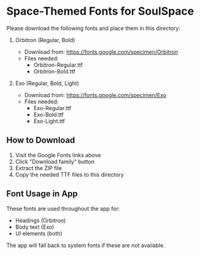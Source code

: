 # Space-Themed Fonts for SoulSpace

Please download the following fonts and place them in this directory:

1. Orbitron (Regular, Bold)
   - Download from: https://fonts.google.com/specimen/Orbitron
   - Files needed:
     - Orbitron-Regular.ttf
     - Orbitron-Bold.ttf

2. Exo (Regular, Bold, Light)
   - Download from: https://fonts.google.com/specimen/Exo
   - Files needed:
     - Exo-Regular.ttf
     - Exo-Bold.ttf
     - Exo-Light.ttf

## How to Download

1. Visit the Google Fonts links above
2. Click "Download family" button
3. Extract the ZIP file
4. Copy the needed TTF files to this directory

## Font Usage in App

These fonts are used throughout the app for:
- Headings (Orbitron)
- Body text (Exo)
- UI elements (both)

The app will fall back to system fonts if these are not available.

